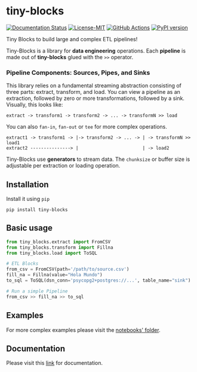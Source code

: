  tiny-blocks
=============

[![Documentation Status](https://readthedocs.org/projects/tiny-blocks/badge/?version=latest)](https://tiny-blocks.readthedocs.io/en/latest/?badge=latest)
[![License-MIT](https://img.shields.io/badge/License-MIT-yellow.svg)](https://github.com/pyprogrammerblog/tiny-blocks/blob/master/LICENSE)
[![GitHub Actions](https://github.com/pyprogrammerblog/tiny-blocks/workflows/CI/badge.svg/)](https://github.com/pyprogrammerblog/tiny-blocks/workflows/CI/badge.svg/)
[![PyPI version](https://badge.fury.io/py/tiny-blocks.svg)](https://badge.fury.io/py/tiny-blocks)

Tiny Blocks to build large and complex ETL pipelines!

Tiny-Blocks is a library for **data engineering** operations. 
Each **pipeline** is made out of **tiny-blocks** glued with the `>>` operator.

### Pipeline Components: Sources, Pipes, and Sinks
This library relies on a fundamental streaming abstraction consisting of three
parts: extract, transform, and load. You can view a pipeline as an extraction, followed
by zero or more transformations, followed by a sink. Visually, this looks like:

```
extract -> transform1 -> transform2 -> ... -> transformN >> load
```

You can also `fan-in`, `fan-out` or `tee` for more complex operations.

```
extract1 -> transform1 -> |-> transform2 -> ... -> | -> transformN >> load1
extract2 ---------------> |                        | -> load2
```

Tiny-Blocks use **generators** to stream data. The `chunksize` or buffer size 
is adjustable per extraction or loading operation.

Installation
-------------

Install it using ``pip``

```shell
pip install tiny-blocks
```

Basic usage
---------------

```python
from tiny_blocks.extract import FromCSV
from tiny_blocks.transform import Fillna
from tiny_blocks.load import ToSQL

# ETL Blocks
from_csv = FromCSV(path='/path/to/source.csv')
fill_na = Fillna(value="Hola Mundo")
to_sql = ToSQL(dsn_conn='psycopg2+postgres://...', table_name="sink")

# Run a simple Pipeline
from_csv >> fill_na >> to_sql
```

Examples
----------------------

For more complex examples please visit 
the [notebooks' folder](https://github.com/pyprogrammerblog/tiny-blocks/tree/master/notebooks).


Documentation
--------------

Please visit this [link](https://tiny-blocks.readthedocs.io/en/latest/) for documentation.
